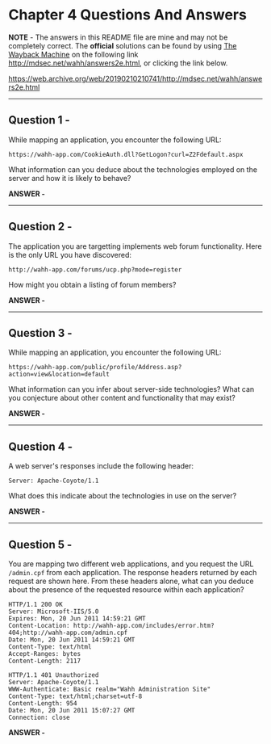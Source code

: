 # Chapter 4 Questions And Answers

**NOTE** - The answers in this README file are mine and may not be completely correct. The **official** solutions can be found by using [The Wayback Machine](https://web.archive.org/ "The WayBack Machine Website") on the following link http://mdsec.net/wahh/answers2e.html, or clicking the link below.

https://web.archive.org/web/20190210210741/http://mdsec.net/wahh/answers2e.html

---

## Question 1 -

While mapping an application, you encounter the following URL:

```https://wahh-app.com/CookieAuth.dll?GetLogon?curl=Z2Fdefault.aspx```

What information can you deduce about the technologies employed on the server and how it is likely to behave?

**ANSWER -**



---

## Question 2 -

The application you are targetting implements web forum functionality. Here is the only URL you have discovered:

```http://wahh-app.com/forums/ucp.php?mode=register```

How might you obtain a listing of forum members?

**ANSWER -**



---

## Question 3 -

While mapping an application, you encounter the following URL:

```https://wahh-app.com/public/profile/Address.asp?action=view&location=default```

What information can you infer about server-side technologies? What can you conjecture about other content and functionality that may exist?

**ANSWER -**



---

## Question 4 -

A web server's responses include the following header:

```http
Server: Apache-Coyote/1.1
```

What does this indicate about the technologies in use on the server?

**ANSWER -**



---

## Question 5 -

You are mapping two different web applications, and you request the URL ```/admin.cpf``` from each application. The response headers returned by each request are shown here. From these headers alone, what can you deduce about the presence of the requested resource within each application?

```http
HTTP/1.1 200 OK
Server: Microsoft-IIS/5.0
Expires: Mon, 20 Jun 2011 14:59:21 GMT
Content-Location: http://wahh-app.com/includes/error.htm?404;http://wahh-app.com/admin.cpf
Date: Mon, 20 Jun 2011 14:59:21 GMT
Content-Type: text/html
Accept-Ranges: bytes
Content-Length: 2117

HTTP/1.1 401 Unauthorized
Server: Apache-Coyote/1.1
WWW-Authenticate: Basic realm="Wahh Administration Site"
Content-Type: text/html;charset=utf-8
Content-Length: 954
Date: Mon, 20 Jun 2011 15:07:27 GMT
Connection: close
```

**ANSWER -**
